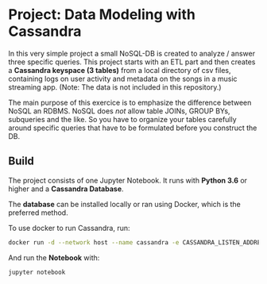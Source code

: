 # Project: Data Modeling with Cassandra

In this very simple project a small NoSQL-DB is created to analyze / answer three specific queries. This project starts with an ETL part and then creates a  **Cassandra keyspace (3 tables)** from a local directory of csv files, containing logs on user activity and metadata on the songs in a music streaming app. (Note: The data is not included in this repository.)

The main purpose of this exercice is to emphasize the difference between NoSQL an RDBMS. NoSQL does _not_ allow table JOINs, GROUP BYs, subqueries and the like. So you have to organize your tables carefully around specific queries that have to be formulated before you construct the DB.

## Build

The project consists of one Jupyter Notebook. It runs with **Python 3.6** or higher and a **Cassandra Database**.

The **database** can be installed locally or ran using Docker, which is the preferred method.

To use docker to run Cassandra, run:

``` sh
docker run -d --network host --name cassandra -e CASSANDRA_LISTEN_ADDRESS=127.0.0.1 cassandra:latest
```

And run the **Notebook** with:

``` sh
jupyter notebook
```
